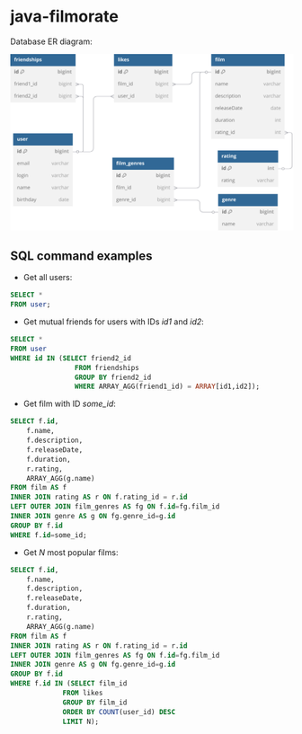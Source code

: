 # java-filmorate
Database ER diagram:

![](ER-diagram.svg "ER diagram")

## SQL command examples

- Get all users:
```SQL
SELECT *
FROM user;
```

- Get mutual friends for users with IDs _id1_ and _id2_:
```SQL
SELECT *
FROM user
WHERE id IN (SELECT friend2_id
            	FROM friendships
            	GROUP BY friend2_id
             	WHERE ARRAY_AGG(friend1_id) = ARRAY[id1,id2]);
```

- Get film with ID _some_id_:
```SQL
SELECT f.id,
    f.name,
    f.description,
    f.releaseDate,
    f.duration,
    r.rating,
    ARRAY_AGG(g.name) 
FROM film AS f
INNER JOIN rating AS r ON f.rating_id = r.id
LEFT OUTER JOIN film_genres AS fg ON f.id=fg.film_id
INNER JOIN genre AS g ON fg.genre_id=g.id
GROUP BY f.id
WHERE f.id=some_id;
```

- Get _N_ most popular films:
```SQL
SELECT f.id,
    f.name,
    f.description,
    f.releaseDate,
    f.duration,
    r.rating,
    ARRAY_AGG(g.name) 
FROM film AS f
INNER JOIN rating AS r ON f.rating_id = r.id
LEFT OUTER JOIN film_genres AS fg ON f.id=fg.film_id
INNER JOIN genre AS g ON fg.genre_id=g.id
GROUP BY f.id
WHERE f.id IN (SELECT film_id
             FROM likes
             GROUP BY film_id
             ORDER BY COUNT(user_id) DESC
             LIMIT N);
```
